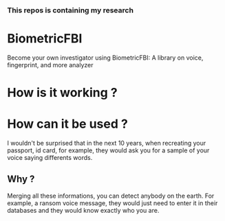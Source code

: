 ### This repos is containing my research
# BiometricFBI
Become your own investigator using BiometricFBI: A library on voice, fingerprint, and more analyzer

# How is it working ? 


# How can it be used ?
I wouldn't be surprised that in the next 10 years, when recreating your passport, id card, for example, they would ask you for a sample of your voice saying differents words.
## Why ?
Merging all these informations, you can detect anybody on the earth. For example, a ransom voice message, they would just need to enter it in their databases and they would know exactly who you are.
